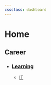 ```yaml
---
cssclass: dashboard
---
```

# Home

## Career

- ### [Learning](Career/Learning/README.md)
	- [IT](Career/Learning/IT/Backend/README.md)
